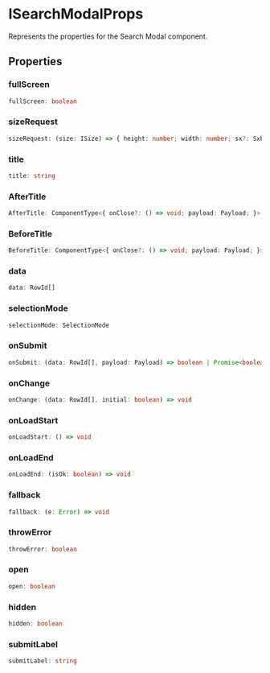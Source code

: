 # ISearchModalProps

Represents the properties for the Search Modal component.

## Properties

### fullScreen

```ts
fullScreen: boolean
```

### sizeRequest

```ts
sizeRequest: (size: ISize) => { height: number; width: number; sx?: SxProps<any>; }
```

### title

```ts
title: string
```

### AfterTitle

```ts
AfterTitle: ComponentType<{ onClose?: () => void; payload: Payload; }>
```

### BeforeTitle

```ts
BeforeTitle: ComponentType<{ onClose?: () => void; payload: Payload; }>
```

### data

```ts
data: RowId[]
```

### selectionMode

```ts
selectionMode: SelectionMode
```

### onSubmit

```ts
onSubmit: (data: RowId[], payload: Payload) => boolean | Promise<boolean>
```

### onChange

```ts
onChange: (data: RowId[], initial: boolean) => void
```

### onLoadStart

```ts
onLoadStart: () => void
```

### onLoadEnd

```ts
onLoadEnd: (isOk: boolean) => void
```

### fallback

```ts
fallback: (e: Error) => void
```

### throwError

```ts
throwError: boolean
```

### open

```ts
open: boolean
```

### hidden

```ts
hidden: boolean
```

### submitLabel

```ts
submitLabel: string
```
